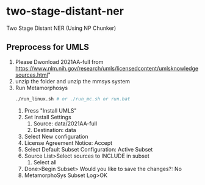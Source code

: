 # two-stage-distant-ner
Two Stage Distant NER (Using NP Chunker)

## Preprocess for UMLS
1. Please Dwonload 2021AA-full from https://www.nlm.nih.gov/research/umls/licensedcontent/umlsknowledgesources.html"
2. unzip the folder and unzip the mmsys system
3. Run Metamorphosys
    ```sh
    ./run_linux.sh # or ./run_mc.sh or run.bat
    ```
    1. Press "Install UMLS"
    2. Set Install Settings
       1. Source: data/2021AA-full
       2. Destination: data
    3. Select New configuration
    4. License Agreement Notice: Accept
    5. Select Default Subset Configuration: Active Subset
    6. Source List>Select sources to INCLUDE in subset
       1.  Select all
    7. Done>Begin Subset> Would you like to save the changes?: No
    8.  MetamorphoSys Subset Log>OK